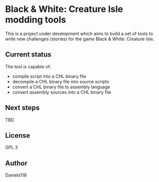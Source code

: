 # Black & White: Creature Isle modding tools

This is a project under development which aims to build a set of tools to write new challenges (stories) for the game Black & White: Creature Isle.

## Current status

The tool is capable of:
- compile script into a CHL binary file
- decompile a CHL binary file into source scripts
- convert a CHL binary file to assembly language
- convert assembly sources into a CHL binary file

## Next steps

TBD

## License

GPL 3

## Author

Daniels118
